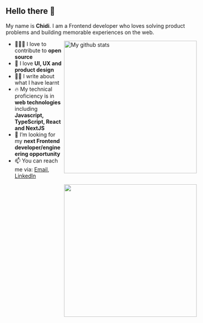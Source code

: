 ## Hello there 👋

My name is **Chidi**. I am a Frontend developer who loves solving product problems and building memorable experiences on the web.

<img align="right" width="350" src="https://github-readme-stats.vercel.app/api?username=chidexebere&show_icons=true&include_all_commits=true&theme=cobalt&hide_border=true" alt="My github stats" />


- 👨🏾‍💻 I love to contribute to **open source**
- 🎨 I love **UI, UX and product design**
- ✍🏽 I write about what I have learnt
- 🔥 My technical proficiency is in **web technologies** including **Javascript, TypeScript, React and NextJS**
- 🤔 I’m looking for my **next Frontend developer/engineering opportunity**
- 📫 You can reach me via: [Email](conyegbuchulem@gmail.com), [LinkedIn](https://www.linkedin.com/in/onyegbuchulem-chidiebere)

<img align="right" width="350" src="https://github-readme-stats.vercel.app/api/top-langs/?username=chidexebere&layout=compact&theme=cobalt&hide_border=true" />
